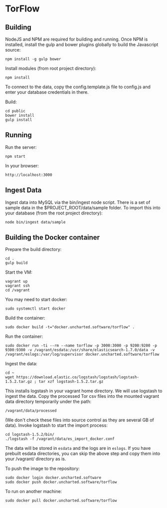 # TorFlow

## Building

NodeJS and NPM are required for building and running. Once NPM is installed, install the gulp and bower plugins globally to build the Javascript source:

	npm install -g gulp bower

Install modules (from root project directory):

    npm install

To connect to the data, copy the config.template.js file to config.js and enter your database credentials in there.

Build:

    cd public
	bower install
    gulp install

## Running

Run the server:

	npm start

In your browser:

	http://localhost:3000

## Ingest Data

Ingest data into MySQL via the bin/ingest node script.  There is a set of sample data in the $PROJECT_ROOT/data/sample folder.  To import this into your database (from the root project directory):

	node bin/ingest data/sample

## Building the Docker container

Prepare the build directory:

	cd .
	gulp build

Start the VM:

    vagrant up
    vagrant ssh
    cd /vagrant

You may need to start docker:

	sudo systemctl start docker

Build the container:

    sudo docker build -t="docker.uncharted.software/torflow" .

Run the container:

    sudo docker run -ti --rm --name torflow -p 3000:3000 -p 9200:9200 -p 9300:9300 -v /vagrant/esdata:/usr/share/elasticsearch-1.7.0/data -v /vagrant/eslogs:/var/log/supervisor docker.uncharted.software/torflow

Ingest the data:

	cd ~
	wget https://download.elastic.co/logstash/logstash/logstash-1.5.2.tar.gz ; tar xzf logstash-1.5.2.tar.gz

This installs logstash in your vagrant home directory.  We will use logstash to ingest the data.  Copy the processed Tor csv files into the mounted vagrant data directory temporarily under the path:

	/vagrant/data/processed

(We don't check these files into source control as they are several GB of data).  Invoke logstash to start the import process:

	cd logstash-1.5.2/bin/
	./logstash -f /vagrant/data/es_import_docker.conf

The data will be stored in `esdata` and the logs are in `eslogs`.  If you have prebuilt esdata directories, you can skip the above step and copy them into your /vagrant/ directory as is.

To push the image to the repository:

	sudo docker login docker.uncharted.software
	sudo docker push docker.uncharted.software/torflow

To run on another machine:

	sudo docker pull docker.uncharted.software/torflow
